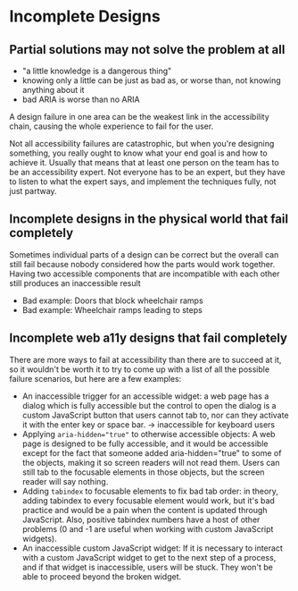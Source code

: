 # Incomplete Designs

## Partial solutions may not solve the problem at all

- "a little knowledge is a dangerous thing"
- knowing only a little can be just as bad as, or worse than, not knowing anything about it
- bad ARIA is worse than no ARIA

A design failure in one area can be the weakest link in the accessibility chain, causing the whole experience to fail for the user.

Not all accessibility failures are catastrophic, but when you're designing something, you really ought to know what your end goal is and how to achieve it. Usually that means that at least one person on the team has to be an accessibility expert. Not everyone has to be an expert, but they have to listen to what the expert says, and implement the techniques fully, not just partway.

## Incomplete designs in the physical world that fail completely

Sometimes individual parts of a design can be correct but the overall can still fail because nobody considered how the parts would work together. Having two accessible components that are incompatible with each other still produces an inaccessible result

- Bad example: Doors that block wheelchair ramps
- Bad example: Wheelchair ramps leading to steps

## Incomplete web a11y designs that fail completely

There are more ways to fail at accessibility than there are to succeed at it, so it wouldn't be worth it to try to come up with a list of all the possible failure scenarios, but here are a few examples:

- An inaccessible trigger for an accessible widget: a web page has a dialog which is fully accessible but the control to open the dialog is a custom JavaScript button that users cannot tab to, nor can they activate it with the enter key or space bar. -> inaccessible for keyboard users
- Applying `aria-hidden="true"` to otherwise accessible objects: A web page is designed to be fully accessible, and it would be accessible except for the fact that someone added aria-hidden="true" to some of the objects, making it so screen readers will not read them. Users can still tab to the focusable elements in those objects, but the screen reader will say nothing.
- Adding `tabindex` to focusable elements to fix bad tab order: in theory, adding tabindex to every focusable element would work, but it's bad practice and would be a pain when the content is updated through JavaScript. Also, positive tabindex numbers have a host of other problems (0 and -1 are useful when working with custom JavaScript widgets).
- An inaccessible custom JavaScript widget: If it is necessary to interact with a custom JavaScript widget to get to the next step of a process, and if that widget is inaccessible, users will be stuck. They won't be able to proceed beyond the broken widget.

